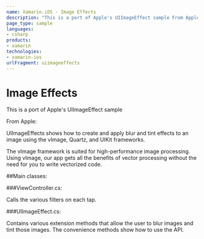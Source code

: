 ```yaml
---
name: Xamarin.iOS - Image Effects
description: "This is a port of Apple's UIImageEffect sample From Apple: UIImageEffects shows how to create and apply blur and tint effects to an image using the..."
page_type: sample
languages:
- csharp
products:
- xamarin
technologies:
- xamarin-ios
urlFragment: uiimageeffects
---
```

# Image Effects

This is a port of Apple's UIImageEffect sample

From Apple:

UIImageEffects shows how to create and apply blur and tint effects to an image using the vImage, Quartz, and UIKit frameworks. 

The vImage framework is suited for high-performance image processing. Using vImage, our app gets all the benefits of vector processing without the need for you to write vectorized code.
	
##Main classes:

###ViewController.cs: 

Calls the various filters on each tap.

###UIImageEffect.cs:

Contains various extension methods that allow the user to blur images and tint those images.  The convenience methods show how to use the API.
